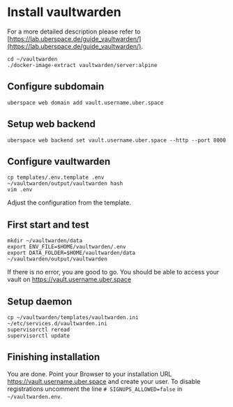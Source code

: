 # Install vaultwarden

For a more detailed description please refer to [https://lab.uberspace.de/guide_vaultwarden/](https://lab.uberspace.de/guide_vaultwarden/).

```shell
cd ~/vaultwarden
./docker-image-extract vaultwarden/server:alpine
```

## Configure subdomain

```shell
uberspace web domain add vault.username.uber.space
```

## Setup web backend

```shell
uberspace web backend set vault.username.uber.space --http --port 8000
```

## Configure vaultwarden

```shell
cp templates/.env.template .env
~/vaultwarden/output/vaultwarden hash
vim .env
```

Adjust the configuration from the template.

## First start and test

```shell
mkdir ~/vaultwarden/data
export ENV_FILE=$HOME/vaultwarden/.env
export DATA_FOLDER=$HOME/vaultwarden/data
~/vaultwarden/output/vaultwarden
```

If there is no error, you are good to go. You should be able to access your vault on https://vault.username.uber.space

## Setup daemon

```shell
cp ~/vaultwarden/templates/vaultwarden.ini ~/etc/services.d/vaultwarden.ini
supervisorctl reread
supervisorctl update
```

## Finishing installation

You are done. Point your Browser to your installation URL https://vault.username.uber.space and create your user. To disable registrations uncomment
the line `# SIGNUPS_ALLOWED=false` in `~/vaultwarden.env`.